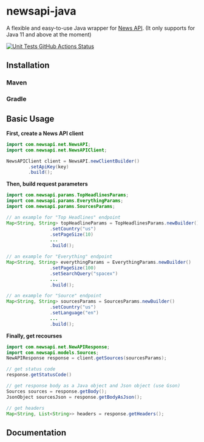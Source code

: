 # newsapi-java

A flexible and easy-to-use Java wrapper for [News API](https://newsapi.org). (It only supports for Java 11 and above at the moment)

<p align="left">
  <a href="https://github.com/jiachengzhang1/newsapi-java"><img alt="Unit Tests GitHub Actions Status" src="https://github.com/jiachengzhang1/newsapi-java/workflows/Unit%20Tests/badge.svg"></a>
</p>

## Installation
### Maven

### Gradle

## Basic Usage
**First, create a News API client**
```java
import com.newsapi.net.NewsAPI;
import com.newsapi.net.NewsAPIClient;

NewsAPIClient client = NewsAPI.newClientBuilder()
        .setApiKey(key)
        .build();
```

**Then, build request parameters**
```java
import com.newsapi.params.TopHeadlinesParams;
import com.newsapi.params.EverythingParams;
import com.newsapi.params.SourcesParams;

// an example for "Top Headlines" endpoint
Map<String, String> topHeadlineParams = TopHeadlinesParams.newBuilder()
                .setCountry("us")
                .setPageSize(10)
                ...
                .build();

// an example for "Everything" endpoint
Map<String, String> everythingParams = EverythingParams.newBuilder()
                .setPageSize(100)
                .setSearchQuery("spacex")
                ...
                .build();

// an example for "Source" endpoint
Map<String, String> sourcesParams = SourcesParams.newBuilder()
                .setCountry("us")
                .setLanguage("en")
                ...
                .build();
```

**Finally, get recourses**
```java
import com.newsapi.net.NewAPIResponse;
import com.newsapi.models.Sources;
NewAPIResponse response = client.getSources(sourcesParams);

// get status code
response.getStatusCode()

// get response body as a Java object and Json object (use Gson)
Sources sources = response.getBody();
JsonObject sourcesJson = response.getBodyAsJson();

// get headers
Map<String, List<String>> headers = response.getHeaders();
```

## Documentation


